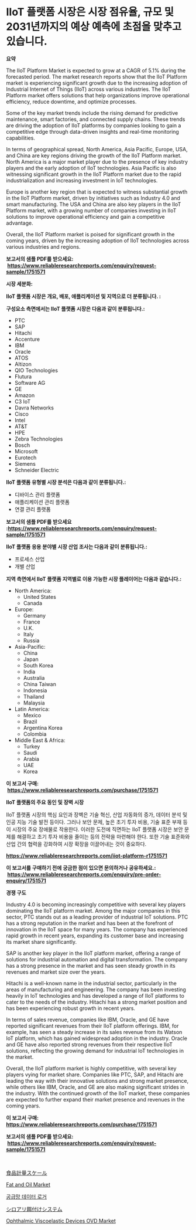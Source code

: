 <p><h1>IIoT 플랫폼 시장은 시장 점유율, 규모 및 2031년까지의 예상 예측에 초점을 맞추고 있습니다.</h1></p><p><strong>요약</strong></p>
<p><p>The IIoT Platform Market is expected to grow at a CAGR of 5.1% during the forecasted period. The market research reports show that the IIoT Platform market is experiencing significant growth due to the increasing adoption of Industrial Internet of Things (IIoT) across various industries. The IIoT Platform market offers solutions that help organizations improve operational efficiency, reduce downtime, and optimize processes.</p><p>Some of the key market trends include the rising demand for predictive maintenance, smart factories, and connected supply chains. These trends are driving the adoption of IIoT platforms by companies looking to gain a competitive edge through data-driven insights and real-time monitoring capabilities.</p><p>In terms of geographical spread, North America, Asia Pacific, Europe, USA, and China are key regions driving the growth of the IIoT Platform market. North America is a major market player due to the presence of key industry players and the early adoption of IIoT technologies. Asia Pacific is also witnessing significant growth in the IIoT Platform market due to the rapid industrialization and increasing investment in IoT technologies.</p><p>Europe is another key region that is expected to witness substantial growth in the IIoT Platform market, driven by initiatives such as Industry 4.0 and smart manufacturing. The USA and China are also key players in the IIoT Platform market, with a growing number of companies investing in IIoT solutions to improve operational efficiency and gain a competitive advantage.</p><p>Overall, the IIoT Platform market is poised for significant growth in the coming years, driven by the increasing adoption of IIoT technologies across various industries and regions.</p></p>
<p><strong>보고서의 샘플 PDF를 받으세요: &nbsp;<a href="https://www.reliableresearchreports.com/enquiry/request-sample/1751571">https://www.reliableresearchreports.com/enquiry/request-sample/1751571</a></strong></p>
<p><strong>시장 세분화:</strong></p>
<p><strong> IIoT 플랫폼 시장은 개요, 배포, 애플리케이션 및 지역으로 더 분류됩니다. :</strong></p>
<p><strong>구성요소 측면에서는 IIoT 플랫폼 시장은 다음과 같이 분류됩니다.:</strong></p>
<p><ul><li>PTC</li><li>SAP</li><li>Hitachi</li><li>Accenture</li><li>IBM</li><li>Oracle</li><li>ATOS</li><li>Altizon</li><li>QIO Technologies</li><li>Flutura</li><li>Software AG</li><li>GE</li><li>Amazon</li><li>C3 IoT</li><li>Davra Networks</li><li>Cisco</li><li>Intel</li><li>AT&T</li><li>HPE</li><li>Zebra Technologies</li><li>Bosch</li><li>Microsoft</li><li>Eurotech</li><li>Siemens</li><li>Schneider Electric</li></ul></p>
<p><strong> IIoT 플랫폼 유형별 시장 분석은 다음과 같이 분류됩니다.:</strong></p>
<p><ul><li>디바이스 관리 플랫폼</li><li>애플리케이션 관리 플랫폼</li><li>연결 관리 플랫폼</li></ul></p>
<p><strong>보고서의 샘플 PDF를 받으세요 :<a href="https://www.reliableresearchreports.com/enquiry/request-sample/1751571">https://www.reliableresearchreports.com/enquiry/request-sample/1751571</a></strong></p>
<p><strong> IIoT 플랫폼 응용 분야별 시장 산업 조사는 다음과 같이 분류됩니다.:</strong></p>
<p><ul><li>프로세스 산업</li><li>개별 산업</li></ul></p>
<p><strong>지역 측면에서 IIoT 플랫폼 지역별로 이용 가능한 시장 플레이어는 다음과 같습니다.:</strong></p>
<p><ul>
    <li>
        North America:
        <ul>
            <li>United States</li>
            <li>Canada</li>
        </ul>
    </li>
    <li>
        Europe:
        <ul>
            <li>Germany</li>
            <li>France</li>
            <li>U.K.</li>
            <li>Italy</li>
            <li>Russia</li>
        </ul>
    </li>
    <li>
        Asia-Pacific:
        <ul>
            <li>China</li>
            <li>Japan</li>
            <li>South Korea</li>
            <li>India</li>
            <li>Australia</li>
            <li>China Taiwan</li>
            <li>Indonesia</li>
            <li>Thailand</li>
            <li>Malaysia</li>
        </ul>
    </li>
    <li>
        Latin America:
        <ul>
            <li>Mexico</li>
            <li>Brazil</li>
            <li>Argentina Korea</li>
            <li>Colombia</li>
        </ul>
    </li>
    <li>
        Middle East & Africa:
        <ul>
            <li>Turkey</li>
            <li>Saudi</li>
            <li>Arabia</li>
            <li>UAE</li>
            <li>Korea</li>
        </ul>
    </li>
    </ul></p>
<p><strong>이 보고서 구매: &nbsp;<a href="https://www.reliableresearchreports.com/purchase/1751571">https://www.reliableresearchreports.com/purchase/1751571</a></strong></p>
<p><strong>IIoT 플랫폼의 주요 동인 및 장벽 시장</strong></p>
<p><p>IIoT 플랫폼 시장의 핵심 요인과 장벽은 기술 혁신, 산업 자동화의 증가, 데이터 분석 및 인공 지능 기술 발전 등이다. 그러나 보안 문제, 높은 초기 투자 비용, 기술 표준 부재 등이 시장의 주요 장애물로 작용한다. 이러한 도전에 직면하는 IIoT 플랫폼 시장은 보안 문제를 해결하고 초기 투자 비용을 줄이는 등의 전략을 마련해야 한다. 또한 기술 표준화와 산업 간의 협력을 강화하여 시장 확장을 이끌어내는 것이 중요하다.</p></p>
<p><strong><a href="https://www.reliableresearchreports.com/iiot-platform-r1751571">https://www.reliableresearchreports.com/iiot-platform-r1751571</a></strong></p>
<p><strong>이 보고서를 구매하기 전에 궁금한 점이 있으면 문의하거나 공유하세요.: &nbsp;<a href="https://www.reliableresearchreports.com/enquiry/pre-order-enquiry/1751571">https://www.reliableresearchreports.com/enquiry/pre-order-enquiry/1751571</a></strong></p>
<p><strong>경쟁 구도</strong></p>
<p><p>Industry 4.0 is becoming increasingly competitive with several key players dominating the IIoT platform market. Among the major companies in this sector, PTC stands out as a leading provider of industrial IoT solutions. PTC has a strong reputation in the market and has been at the forefront of innovation in the IIoT space for many years. The company has experienced rapid growth in recent years, expanding its customer base and increasing its market share significantly.</p><p>SAP is another key player in the IIoT platform market, offering a range of solutions for industrial automation and digital transformation. The company has a strong presence in the market and has seen steady growth in its revenues and market size over the years.</p><p>Hitachi is a well-known name in the industrial sector, particularly in the areas of manufacturing and engineering. The company has been investing heavily in IoT technologies and has developed a range of IIoT platforms to cater to the needs of the industry. Hitachi has a strong market position and has been experiencing robust growth in recent years.</p><p>In terms of sales revenue, companies like IBM, Oracle, and GE have reported significant revenues from their IIoT platform offerings. IBM, for example, has seen a steady increase in its sales revenue from its Watson IoT platform, which has gained widespread adoption in the industry. Oracle and GE have also reported strong revenues from their respective IIoT solutions, reflecting the growing demand for industrial IoT technologies in the market.</p><p>Overall, the IIoT platform market is highly competitive, with several key players vying for market share. Companies like PTC, SAP, and Hitachi are leading the way with their innovative solutions and strong market presence, while others like IBM, Oracle, and GE are also making significant strides in the industry. With the continued growth of the IIoT market, these companies are expected to further expand their market presence and revenues in the coming years.</p></p>
<p><strong>이 보고서 구매: &nbsp; <a href="https://www.reliableresearchreports.com/purchase/1751571">https://www.reliableresearchreports.com/purchase/1751571</a></strong></p>
<p><strong>보고서의 샘플 PDF를 받으세요: &nbsp;<a href="https://www.reliableresearchreports.com/enquiry/request-sample/1751571">https://www.reliableresearchreports.com/enquiry/request-sample/1751571</a></strong><strong></strong></p>
<p>&nbsp;</p>
<p><p><a href="https://github.com/schmahlson/Market-Research-Report-List-1/blob/main/185650223682.md">食品計量スケール</a></p><p><a href="https://www.linkedin.com/pulse/fat-oil-market-size-reflecting-forecast-till-2031-type-application-z9h3c?trackingId=QRjSl%2FuG4ghq%2FuOtTdp9pA%3D%3D">Fat and Oil Market</a></p><p><a href="https://medium.com/@kasandrarempel/%EA%B3%B5%EA%B8%89%EB%A7%9D-%EB%8D%B0%EC%9D%B4%ED%84%B0-%EB%A1%9C%EA%B1%B0-%EC%8B%9C%EC%9E%A5-%EC%84%B1%EA%B3%B5%EC%A0%81%EC%9D%B8-%EB%B9%84%EC%A6%88%EB%8B%88%EC%8A%A4-%EC%A0%84%EB%9E%B5%EC%9D%98-%ED%95%B5%EC%8B%AC%EC%9A%94%EC%86%8C-2031%EB%85%84%EA%B9%8C%EC%A7%80%EC%9D%98-%EC%98%88%EC%B8%A1-f77843c82411">공급망 데이터 로거</a></p><p><a href="https://github.com/zjkmgcs938405/Market-Research-Report-List-1/blob/main/156719823679.md">シロアリ餌付けシステム</a></p><p><a href="https://github.com/vimar16th/Market-Research-Report-List-4/blob/main/ophthalmic-viscoelastic-devices-ovd-market.md">Ophthalmic Viscoelastic Devices OVD Market</a></p></p>